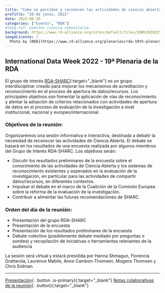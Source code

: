 ```yaml
---
title: "Cómo se perciben y reconocen las actividades de ciencia abierta en la investigación"
preTitle: "20 de junio, 2022"
date: 2022-06-20
categories: ["Evento", "RDA"]
#lang-ref: eventos ciencia comunitaria
background: https://www.rd-alliance.org/sites/default/files/IDW%202022%20n2.jpg
imageLicense: |
  Photo by [RDA](https://www.rd-alliance.org/plenaries/rda-19th-plenary-meeting-part-international-data-week-20%E2%80%9323-june-2022-seoul-south-korea). 19th Plenary meeting, part of International Data Week, 20–23 June 2022, Seoul, South Korea
---
```


## International Data Week 2022 - 19ª Plenaria de la RDA

El grupo de interés [RDA-SHARC](https://www.rd-alliance.org/groups/sharing-rewards-and-credit-sharc-ig){:target="_blank"} es un grupo interdisciplinar creado para mejorar los mecanismos de acreditación y reconocimiento en el proceso de apertura de datos/recursos. Los principales objetivos son fomentar la aplicación de vías de reconocimiento y alentar la adopción de criterios relacionados con actividades de apertura de datos en el proceso de evaluación de la investigación a nivel institucional, nacional y europeo/internacional.

### Objetivos de la reunión:
Organizaremos una sesión informativa e interactiva, destinada a debatir la necesidad de reconocer las actividades de Ciencia Abierta. El debate se basará en los resultados de una encuesta realizada por algunos miembros del Grupo de Interés RDA-SHARC. Los objetivos serán:

  - Discutir los resultados preliminares de la encuesta sobre el conocimiento de las actividades de Ciencia Abierta y los sistemas de reconocimiento existentes y esperados en la evaluación de la investigación, en particular para las actividades de compartir datos/recursos, en diferentes contextos.
  - Impulsar el debate en el marco de la Coalición de la Comisión Europea sobre la reforma de la evaluación de la investigación.
  - Contribuir a alimentar las futuras recomendaciones de SHARC.

### Orden del día de la reunión:
  - Presentación del grupo RDA-SHARC
  - Presentación de la encuesta
  - Presentación de los resultados preliminares de la encuesta
  - Debate colectivo (posiblemente debate mediado por preguntas o sondeo) y recopilación de iniciativas o herramientas relevantes de la audiencia

La sesión será virtual y estará presidida por Hanna Shmagun, Florencia Grattarola, Laurence Mabile, Anne Cambon-Thomsen, Mogens Thomsen y Chris Erdman.

***

[Presentación](https://www.rd-alliance.org/system/files/documents/RDA%20P19%20SHARC%20ig%20session%20slides%20-%2020jun22.pdf){: .button .is-primary}{:target="_blank"} [Notas colaborativas de la reunión](https://docs.google.com/document/d/1Vnv6iNLI5rndgr5GQYXVnookaNW_Lt1wkIJt9ZkTu9o/edit){: .button}{:target="_blank"}
